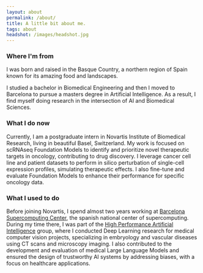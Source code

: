 ```yaml
---
layout: about
permalink: /about/
title: A little bit about me.
tags: about
headshot: /images/headshot.jpg
---
```


### Where I'm from

I was born and raised in the Basque Country, a northern region of Spain known for its amazing food and landscapes.

I studied a bachelor in Biomedical Engineering and then I moved to Barcelona to pursue a masters degree in Artificial Intelligence. As a result, I find myself doing research in the intersection of AI and Biomedical Sciences.

### What I do now

Currently, I am a postgraduate intern in Novartis Institute of Biomedical Research, living in beautiful Basel, Switzerland. My work is focused on scRNAseq Foundation Models to identify and prioritize novel therapeutic
targets in oncology, contributing to drug discovery. I leverage cancer cell line and patient datasets to perform in silico perturbation of single-cell expression profiles, simulating therapeutic effects. I also fine-tune and evaluate Foundation Models to enhance their performance for specific oncology data.


### What I used to do

Before joining Novartis, I spend almost two years working at [Barcelona Supercomputing Center](https://www.bsc.es), the spanish national center of supercomputing. During my time there, I was part of the [High Performance Artificial Intelligence](https://hpai.bsc.es/) group, where I conducted Deep Learning research for medical computer vision projects, specializing in embryology and vascular diseases using CT scans and microscopy imaging. I also contributed to the development and evaluation of medical Large Language Models and ensured the design of trustworthy AI systems by addressing biases, with a focus on healthcare applications.


